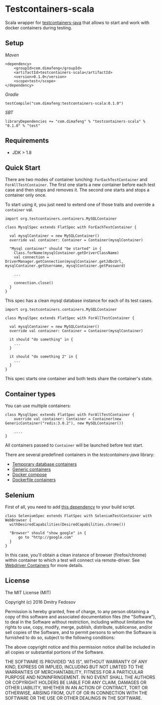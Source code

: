 Testcontainers-scala
====================
Scala wrapper for [testcontainers-java](https://github.com/testcontainers/testcontainers-java) that
allows to start and work with docker containers during testing.

Setup
-----

*Maven*

```
<dependency>
    <groupId>com.dimafeng</groupId>
    <artifactId>testcontainers-scala</artifactId>
    <version>0.1.0</version>
    <scope>test</scope>
</dependency>

```

*Gradle*

```
testCompile("com.dimafeng:testcontainers-scala:0.1.0")
```

*SBT*

```
libraryDependencies += "com.dimafeng" % "testcontainers-scala" % "0.1.0" % "test"
```

Requirements
------------

* JDK > 1.8

Quick Start
-----------

There are two modes of container lunching: `ForEachTestContainer` and `ForAllTestContainer`.
The first one starts a new container before each test case and then stops and removes it. The second one
 starts and stops a container only once.

 To start using it, you just need to extend one of those traits and override a `container` val.

 ```
 import org.testcontainers.containers.MySQLContainer

 class MysqlSpec extends FlatSpec with ForEachTestContainer {

   val mysqlContainer = new MySQLContainer()
   override val container: Container = Container(mysqlContainer)

   "Mysql container" should "be started" in {
     Class.forName(mysqlContainer.getDriverClassName)
     val connection = DriverManager.getConnection(mysqlContainer.getJdbcUrl, mysqlContainer.getUsername, mysqlContainer.getPassword)

     ...

     connection.close()
   }
 }
 ```
 This spec has a clean mysql database instance for each of its test cases.

  ```
  import org.testcontainers.containers.MySQLContainer

  class MysqlSpec extends FlatSpec with ForAllTestContainer {

    val mysqlContainer = new MySQLContainer()
    override val container: Container = Container(mysqlContainer)

    it should "do something" in {
      ...
    }

    it should "do something 2" in {
      ...
    }
  }
  ```

  This spec starts one container and both tests share the container's state.


Container types
---------------

You can use multiple containers:

```
class MysqlSpec extends FlatSpec with ForAllTestContainer {
    override val container: Container = Container(new GenericContainer("redis:3.0.2"), new MySQLContainer())

    ....
}
```
All containers passed to `Container` will be launched before test start.

There are several predefined containers in the *testcontainers-java* library:

* [Temporary database containers](http://testcontainers.viewdocs.io/testcontainers-java/usage/database_containers/)
* [Generic containers](http://testcontainers.viewdocs.io/testcontainers-java/usage/generic_containers/)
* [Docker compose](http://testcontainers.viewdocs.io/testcontainers-java/usage/docker_compose/)
* [Dockerfile containers](http://testcontainers.viewdocs.io/testcontainers-java/usage/dockerfile/)

Selenium
--------

First of all, you need to add [this dependency](http://mvnrepository.com/artifact/org.testcontainers/selenium/1.0.5) to your build script.


```
class SeleniumSpec extends FlatSpec with SeleniumTestContainer with WebBrowser {
  withDesiredCapabilities(DesiredCapabilities.chrome())

  "Browser" should "show google" in {
      go to "http://google.com"
  }
}

```

In this case, you'll obtain a clean instance of browser (firefox/chrome) within container to which
a test will connect via remote-driver. See [Webdriver Containers](http://testcontainers.viewdocs.io/testcontainers-java/usage/webdriver_containers/)
for more details.


License
-------
The MIT License (MIT)

Copyright (c) 2016 Dmitry Fedosov

Permission is hereby granted, free of charge, to any person obtaining a copy of this software and associated
documentation files (the "Software"), to deal in the Software without restriction, including without limitation the
rights to use, copy, modify, merge, publish, distribute, sublicense, and/or sell copies of the Software, and to permit
persons to whom the Software is furnished to do so, subject to the following conditions:

The above copyright notice and this permission notice shall be included in all copies or substantial portions of the
Software.

THE SOFTWARE IS PROVIDED "AS IS", WITHOUT WARRANTY OF ANY KIND, EXPRESS OR IMPLIED, INCLUDING BUT NOT LIMITED TO THE
WARRANTIES OF MERCHANTABILITY, FITNESS FOR A PARTICULAR PURPOSE AND NONINFRINGEMENT. IN NO EVENT SHALL THE AUTHORS OR
COPYRIGHT HOLDERS BE LIABLE FOR ANY CLAIM, DAMAGES OR OTHER LIABILITY, WHETHER IN AN ACTION OF CONTRACT, TORT OR
OTHERWISE, ARISING FROM, OUT OF OR IN CONNECTION WITH THE SOFTWARE OR THE USE OR OTHER DEALINGS IN THE SOFTWARE.
